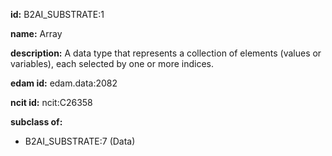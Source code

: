 **id:** B2AI_SUBSTRATE:1

**name:** Array

**description:** A data type that represents a collection of elements (values or variables), each selected by one or more indices.

**edam id:** edam.data:2082

**ncit id:** ncit:C26358

**subclass of:**

- B2AI_SUBSTRATE:7 (Data)
